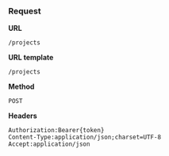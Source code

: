 ### Request

**URL**

`/projects`

**URL template**

`/projects`

**Method**

`POST`

**Headers**

`Authorization:Bearer{token}`  
`Content-Type:application/json;charset=UTF-8`  
`Accept:application/json`  
